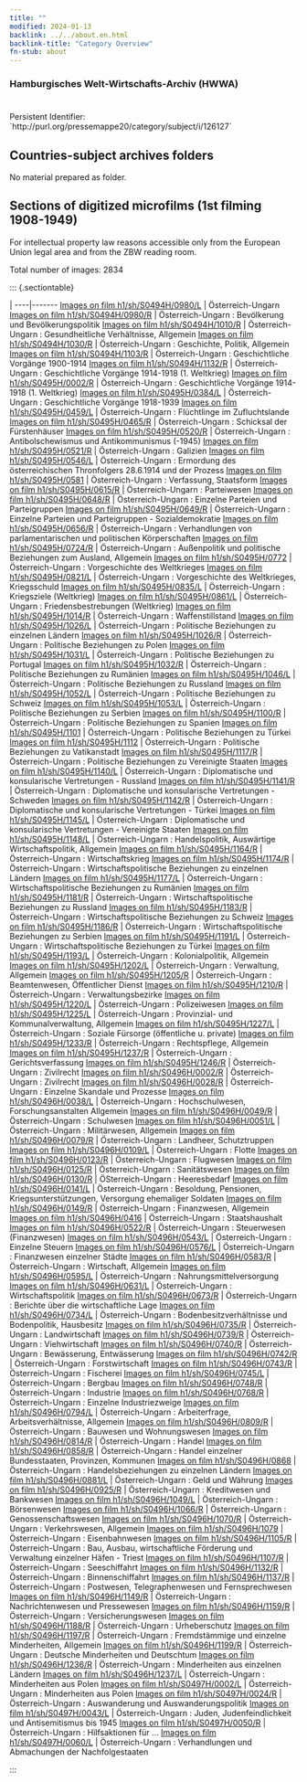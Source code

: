 ```yaml
---
title: ""
modified: 2024-01-13
backlink: ../../about.en.html
backlink-title: "Category Overview"
fn-stub: about
---
```


### Hamburgisches Welt-Wirtschafts-Archiv (HWWA)

# 

<div class="hint">Persistent Identifier: `http://purl.org/pressemappe20/category/subject/i/126127`</div>







## Countries-subject archives folders





No material prepared as folder.



<a id="filmsections" />

## Sections of digitized microfilms (1st filming 1908-1949)

<p>For intellectual property law reasons accessible only from the European Union legal area and from the ZBW reading room.</p>



<p>Total number of images: 2834</p>




::: {.sectiontable}

 | 
----|-------
<a class="btn" href="https://pm20.zbw.eu/film/h1/sh/S0494H/0980/L" rel="nofollow">Images on film h1/sh/S0494H/0980/L</a> | Österreich-Ungarn
<a class="btn" href="https://pm20.zbw.eu/film/h1/sh/S0494H/0980/R" rel="nofollow">Images on film h1/sh/S0494H/0980/R</a> | Österreich-Ungarn : Bevölkerung und Bevölkerungspolitik
<a class="btn" href="https://pm20.zbw.eu/film/h1/sh/S0494H/1010/R" rel="nofollow">Images on film h1/sh/S0494H/1010/R</a> | Österreich-Ungarn : Gesundheitliche Verhältnisse, Allgemein
<a class="btn" href="https://pm20.zbw.eu/film/h1/sh/S0494H/1030/R" rel="nofollow">Images on film h1/sh/S0494H/1030/R</a> | Österreich-Ungarn : Geschichte, Politik, Allgemein
<a class="btn" href="https://pm20.zbw.eu/film/h1/sh/S0494H/1103/R" rel="nofollow">Images on film h1/sh/S0494H/1103/R</a> | Österreich-Ungarn : Geschichtliche Vorgänge 1900-1914
<a class="btn" href="https://pm20.zbw.eu/film/h1/sh/S0494H/1132/R" rel="nofollow">Images on film h1/sh/S0494H/1132/R</a> | Österreich-Ungarn : Geschichtliche Vorgänge 1914-1918 (1. Weltkrieg)
<a class="btn" href="https://pm20.zbw.eu/film/h1/sh/S0495H/0002/R" rel="nofollow">Images on film h1/sh/S0495H/0002/R</a> | Österreich-Ungarn :  Geschichtliche Vorgänge 1914-1918 (1. Weltkrieg)
<a class="btn" href="https://pm20.zbw.eu/film/h1/sh/S0495H/0384/L" rel="nofollow">Images on film h1/sh/S0495H/0384/L</a> | Österreich-Ungarn : Geschichtliche Vorgänge 1918-1939
<a class="btn" href="https://pm20.zbw.eu/film/h1/sh/S0495H/0459/L" rel="nofollow">Images on film h1/sh/S0495H/0459/L</a> | Österreich-Ungarn : Flüchtlinge im Zufluchtslande
<a class="btn" href="https://pm20.zbw.eu/film/h1/sh/S0495H/0465/R" rel="nofollow">Images on film h1/sh/S0495H/0465/R</a> | Österreich-Ungarn : Schicksal der Fürstenhäuser
<a class="btn" href="https://pm20.zbw.eu/film/h1/sh/S0495H/0520/R" rel="nofollow">Images on film h1/sh/S0495H/0520/R</a> | Österreich-Ungarn : Antibolschewismus und Antikommunismus (-1945)
<a class="btn" href="https://pm20.zbw.eu/film/h1/sh/S0495H/0521/R" rel="nofollow">Images on film h1/sh/S0495H/0521/R</a> | Österreich-Ungarn : Galizien
<a class="btn" href="https://pm20.zbw.eu/film/h1/sh/S0495H/0546/L" rel="nofollow">Images on film h1/sh/S0495H/0546/L</a> | Österreich-Ungarn : Ermordung des österreichischen Thronfolgers 28.6.1914 und der Prozess
<a class="btn" href="https://pm20.zbw.eu/film/h1/sh/S0495H/0581" rel="nofollow">Images on film h1/sh/S0495H/0581</a> | Österreich-Ungarn : Verfassung, Staatsform
<a class="btn" href="https://pm20.zbw.eu/film/h1/sh/S0495H/0615/R" rel="nofollow">Images on film h1/sh/S0495H/0615/R</a> | Österreich-Ungarn : Parteiwesen
<a class="btn" href="https://pm20.zbw.eu/film/h1/sh/S0495H/0648/R" rel="nofollow">Images on film h1/sh/S0495H/0648/R</a> | Österreich-Ungarn : Einzelne Parteien und Parteigruppen
<a class="btn" href="https://pm20.zbw.eu/film/h1/sh/S0495H/0649/R" rel="nofollow">Images on film h1/sh/S0495H/0649/R</a> | Österreich-Ungarn : Einzelne Parteien und Parteigruppen - Sozialdemokratie
<a class="btn" href="https://pm20.zbw.eu/film/h1/sh/S0495H/0656/R" rel="nofollow">Images on film h1/sh/S0495H/0656/R</a> | Österreich-Ungarn : Verhandlungen von parlamentarischen und politischen Körperschaften
<a class="btn" href="https://pm20.zbw.eu/film/h1/sh/S0495H/0724/R" rel="nofollow">Images on film h1/sh/S0495H/0724/R</a> | Österreich-Ungarn : Außenpolitik und politische Beziehungen zum Ausland, Allgemein
<a class="btn" href="https://pm20.zbw.eu/film/h1/sh/S0495H/0772" rel="nofollow">Images on film h1/sh/S0495H/0772</a> | Österreich-Ungarn : Vorgeschichte des Weltkrieges
<a class="btn" href="https://pm20.zbw.eu/film/h1/sh/S0495H/0821/L" rel="nofollow">Images on film h1/sh/S0495H/0821/L</a> | Österreich-Ungarn : Vorgeschichte des Weltkrieges, Kriegsschuld
<a class="btn" href="https://pm20.zbw.eu/film/h1/sh/S0495H/0835/L" rel="nofollow">Images on film h1/sh/S0495H/0835/L</a> | Österreich-Ungarn : Kriegsziele (Weltkrieg)
<a class="btn" href="https://pm20.zbw.eu/film/h1/sh/S0495H/0861/L" rel="nofollow">Images on film h1/sh/S0495H/0861/L</a> | Österreich-Ungarn : Friedensbestrebungen (Weltkrieg)
<a class="btn" href="https://pm20.zbw.eu/film/h1/sh/S0495H/1014/R" rel="nofollow">Images on film h1/sh/S0495H/1014/R</a> | Österreich-Ungarn : Waffenstillstand
<a class="btn" href="https://pm20.zbw.eu/film/h1/sh/S0495H/1026/L" rel="nofollow">Images on film h1/sh/S0495H/1026/L</a> | Österreich-Ungarn : Politische Beziehungen zu einzelnen Ländern
<a class="btn" href="https://pm20.zbw.eu/film/h1/sh/S0495H/1026/R" rel="nofollow">Images on film h1/sh/S0495H/1026/R</a> | Österreich-Ungarn : Politische Beziehungen zu Polen
<a class="btn" href="https://pm20.zbw.eu/film/h1/sh/S0495H/1031/L" rel="nofollow">Images on film h1/sh/S0495H/1031/L</a> | Österreich-Ungarn : Politische Beziehungen zu Portugal
<a class="btn" href="https://pm20.zbw.eu/film/h1/sh/S0495H/1032/R" rel="nofollow">Images on film h1/sh/S0495H/1032/R</a> | Österreich-Ungarn : Politische Beziehungen zu Rumänien
<a class="btn" href="https://pm20.zbw.eu/film/h1/sh/S0495H/1046/L" rel="nofollow">Images on film h1/sh/S0495H/1046/L</a> | Österreich-Ungarn : Politische Beziehungen zu Russland
<a class="btn" href="https://pm20.zbw.eu/film/h1/sh/S0495H/1052/L" rel="nofollow">Images on film h1/sh/S0495H/1052/L</a> | Österreich-Ungarn : Politische Beziehungen zu Schweiz
<a class="btn" href="https://pm20.zbw.eu/film/h1/sh/S0495H/1053/L" rel="nofollow">Images on film h1/sh/S0495H/1053/L</a> | Österreich-Ungarn : Politische Beziehungen zu Serbien
<a class="btn" href="https://pm20.zbw.eu/film/h1/sh/S0495H/1100/R" rel="nofollow">Images on film h1/sh/S0495H/1100/R</a> | Österreich-Ungarn : Politische Beziehungen zu Spanien
<a class="btn" href="https://pm20.zbw.eu/film/h1/sh/S0495H/1101" rel="nofollow">Images on film h1/sh/S0495H/1101</a> | Österreich-Ungarn : Politische Beziehungen zu Türkei
<a class="btn" href="https://pm20.zbw.eu/film/h1/sh/S0495H/1112" rel="nofollow">Images on film h1/sh/S0495H/1112</a> | Österreich-Ungarn : Politische Beziehungen zu Vatikanstadt
<a class="btn" href="https://pm20.zbw.eu/film/h1/sh/S0495H/1117/R" rel="nofollow">Images on film h1/sh/S0495H/1117/R</a> | Österreich-Ungarn : Politische Beziehungen zu Vereinigte Staaten
<a class="btn" href="https://pm20.zbw.eu/film/h1/sh/S0495H/1140/L" rel="nofollow">Images on film h1/sh/S0495H/1140/L</a> | Österreich-Ungarn : Diplomatische und konsularische Vertretungen - Russland
<a class="btn" href="https://pm20.zbw.eu/film/h1/sh/S0495H/1141/R" rel="nofollow">Images on film h1/sh/S0495H/1141/R</a> | Österreich-Ungarn : Diplomatische und konsularische Vertretungen - Schweden
<a class="btn" href="https://pm20.zbw.eu/film/h1/sh/S0495H/1142/R" rel="nofollow">Images on film h1/sh/S0495H/1142/R</a> | Österreich-Ungarn : Diplomatische und konsularische Vertretungen - Türkei
<a class="btn" href="https://pm20.zbw.eu/film/h1/sh/S0495H/1145/L" rel="nofollow">Images on film h1/sh/S0495H/1145/L</a> | Österreich-Ungarn : Diplomatische und konsularische Vertretungen - Vereinigte Staaten
<a class="btn" href="https://pm20.zbw.eu/film/h1/sh/S0495H/1148/L" rel="nofollow">Images on film h1/sh/S0495H/1148/L</a> | Österreich-Ungarn : Handelspolitik, Auswärtige Wirtschaftspolitik, Allgemein
<a class="btn" href="https://pm20.zbw.eu/film/h1/sh/S0495H/1164/R" rel="nofollow">Images on film h1/sh/S0495H/1164/R</a> | Österreich-Ungarn : Wirtschaftskrieg
<a class="btn" href="https://pm20.zbw.eu/film/h1/sh/S0495H/1174/R" rel="nofollow">Images on film h1/sh/S0495H/1174/R</a> | Österreich-Ungarn : Wirtschaftspolitische Beziehungen zu einzelnen Ländern
<a class="btn" href="https://pm20.zbw.eu/film/h1/sh/S0495H/1177/L" rel="nofollow">Images on film h1/sh/S0495H/1177/L</a> | Österreich-Ungarn : Wirtschaftspolitische Beziehungen zu Rumänien
<a class="btn" href="https://pm20.zbw.eu/film/h1/sh/S0495H/1181/R" rel="nofollow">Images on film h1/sh/S0495H/1181/R</a> | Österreich-Ungarn : Wirtschaftspolitische Beziehungen zu Russland
<a class="btn" href="https://pm20.zbw.eu/film/h1/sh/S0495H/1183/R" rel="nofollow">Images on film h1/sh/S0495H/1183/R</a> | Österreich-Ungarn : Wirtschaftspolitische Beziehungen zu Schweiz
<a class="btn" href="https://pm20.zbw.eu/film/h1/sh/S0495H/1186/R" rel="nofollow">Images on film h1/sh/S0495H/1186/R</a> | Österreich-Ungarn : Wirtschaftspolitische Beziehungen zu Serbien
<a class="btn" href="https://pm20.zbw.eu/film/h1/sh/S0495H/1191/L" rel="nofollow">Images on film h1/sh/S0495H/1191/L</a> | Österreich-Ungarn : Wirtschaftspolitische Beziehungen zu Türkei
<a class="btn" href="https://pm20.zbw.eu/film/h1/sh/S0495H/1193/L" rel="nofollow">Images on film h1/sh/S0495H/1193/L</a> | Österreich-Ungarn : Kolonialpolitik, Allgemein
<a class="btn" href="https://pm20.zbw.eu/film/h1/sh/S0495H/1202/L" rel="nofollow">Images on film h1/sh/S0495H/1202/L</a> | Österreich-Ungarn : Verwaltung, Allgemein
<a class="btn" href="https://pm20.zbw.eu/film/h1/sh/S0495H/1205/R" rel="nofollow">Images on film h1/sh/S0495H/1205/R</a> | Österreich-Ungarn : Beamtenwesen, Öffentlicher Dienst
<a class="btn" href="https://pm20.zbw.eu/film/h1/sh/S0495H/1210/R" rel="nofollow">Images on film h1/sh/S0495H/1210/R</a> | Österreich-Ungarn : Verwaltungsbezirke
<a class="btn" href="https://pm20.zbw.eu/film/h1/sh/S0495H/1220/L" rel="nofollow">Images on film h1/sh/S0495H/1220/L</a> | Österreich-Ungarn : Polizeiwesen
<a class="btn" href="https://pm20.zbw.eu/film/h1/sh/S0495H/1225/L" rel="nofollow">Images on film h1/sh/S0495H/1225/L</a> | Österreich-Ungarn : Provinzial- und Kommunalverwaltung, Allgemein
<a class="btn" href="https://pm20.zbw.eu/film/h1/sh/S0495H/1227/L" rel="nofollow">Images on film h1/sh/S0495H/1227/L</a> | Österreich-Ungarn : Soziale Fürsorge (öffentliche u. private)
<a class="btn" href="https://pm20.zbw.eu/film/h1/sh/S0495H/1233/R" rel="nofollow">Images on film h1/sh/S0495H/1233/R</a> | Österreich-Ungarn : Rechtspflege, Allgemein
<a class="btn" href="https://pm20.zbw.eu/film/h1/sh/S0495H/1237/R" rel="nofollow">Images on film h1/sh/S0495H/1237/R</a> | Österreich-Ungarn : Gerichtsverfassung
<a class="btn" href="https://pm20.zbw.eu/film/h1/sh/S0495H/1246/R" rel="nofollow">Images on film h1/sh/S0495H/1246/R</a> | Österreich-Ungarn : Zivilrecht
<a class="btn" href="https://pm20.zbw.eu/film/h1/sh/S0496H/0002/R" rel="nofollow">Images on film h1/sh/S0496H/0002/R</a> | Österreich-Ungarn : Zivilrecht
<a class="btn" href="https://pm20.zbw.eu/film/h1/sh/S0496H/0028/R" rel="nofollow">Images on film h1/sh/S0496H/0028/R</a> | Österreich-Ungarn : Einzelne Skandale und Prozesse
<a class="btn" href="https://pm20.zbw.eu/film/h1/sh/S0496H/0038/L" rel="nofollow">Images on film h1/sh/S0496H/0038/L</a> | Österreich-Ungarn : Hochschulwesen, Forschungsanstalten Allgemein
<a class="btn" href="https://pm20.zbw.eu/film/h1/sh/S0496H/0049/R" rel="nofollow">Images on film h1/sh/S0496H/0049/R</a> | Österreich-Ungarn : Schulwesen
<a class="btn" href="https://pm20.zbw.eu/film/h1/sh/S0496H/0051/L" rel="nofollow">Images on film h1/sh/S0496H/0051/L</a> | Österreich-Ungarn : Militärwesen, Allgemein
<a class="btn" href="https://pm20.zbw.eu/film/h1/sh/S0496H/0079/R" rel="nofollow">Images on film h1/sh/S0496H/0079/R</a> | Österreich-Ungarn : Landheer, Schutztruppen
<a class="btn" href="https://pm20.zbw.eu/film/h1/sh/S0496H/0109/L" rel="nofollow">Images on film h1/sh/S0496H/0109/L</a> | Österreich-Ungarn : Flotte
<a class="btn" href="https://pm20.zbw.eu/film/h1/sh/S0496H/0123/R" rel="nofollow">Images on film h1/sh/S0496H/0123/R</a> | Österreich-Ungarn : Flugwesen
<a class="btn" href="https://pm20.zbw.eu/film/h1/sh/S0496H/0125/R" rel="nofollow">Images on film h1/sh/S0496H/0125/R</a> | Österreich-Ungarn : Sanitätswesen
<a class="btn" href="https://pm20.zbw.eu/film/h1/sh/S0496H/0130/R" rel="nofollow">Images on film h1/sh/S0496H/0130/R</a> | ÖSterreich-Ungarn : Heeresbedarf
<a class="btn" href="https://pm20.zbw.eu/film/h1/sh/S0496H/0141/L" rel="nofollow">Images on film h1/sh/S0496H/0141/L</a> | Österreich-Ungarn : Besoldung, Pensionen, Kriegsunterstützungen, Versorgung ehemaliger Soldaten
<a class="btn" href="https://pm20.zbw.eu/film/h1/sh/S0496H/0149/R" rel="nofollow">Images on film h1/sh/S0496H/0149/R</a> | Österreich-Ungarn : Finanzwesen, Allgemein
<a class="btn" href="https://pm20.zbw.eu/film/h1/sh/S0496H/0416" rel="nofollow">Images on film h1/sh/S0496H/0416</a> | Österreich-Ungarn : Staatshaushalt
<a class="btn" href="https://pm20.zbw.eu/film/h1/sh/S0496H/0522/R" rel="nofollow">Images on film h1/sh/S0496H/0522/R</a> | Österreich-Ungarn : Steuerwesen (Finanzwesen)
<a class="btn" href="https://pm20.zbw.eu/film/h1/sh/S0496H/0543/L" rel="nofollow">Images on film h1/sh/S0496H/0543/L</a> | Österreich-Ungarn : Einzelne Steuern
<a class="btn" href="https://pm20.zbw.eu/film/h1/sh/S0496H/0576/L" rel="nofollow">Images on film h1/sh/S0496H/0576/L</a> | Österreich-Ungarn : Finanzwesen einzelner Städte
<a class="btn" href="https://pm20.zbw.eu/film/h1/sh/S0496H/0583/R" rel="nofollow">Images on film h1/sh/S0496H/0583/R</a> | Österreich-Ungarn : Wirtschaft, Allgemein
<a class="btn" href="https://pm20.zbw.eu/film/h1/sh/S0496H/0595/L" rel="nofollow">Images on film h1/sh/S0496H/0595/L</a> | Österreich-Ungarn : Nahrungsmittelversorgung
<a class="btn" href="https://pm20.zbw.eu/film/h1/sh/S0496H/0631/L" rel="nofollow">Images on film h1/sh/S0496H/0631/L</a> | Österreich-Ungarn : Wirtschaftspolitik
<a class="btn" href="https://pm20.zbw.eu/film/h1/sh/S0496H/0673/R" rel="nofollow">Images on film h1/sh/S0496H/0673/R</a> | Österreich-Ungarn : Berichte über die wirtschaftliche Lage
<a class="btn" href="https://pm20.zbw.eu/film/h1/sh/S0496H/0734/L" rel="nofollow">Images on film h1/sh/S0496H/0734/L</a> | Österreich-Ungarn : Bodenbesitzverhältnisse und Bodenpolitik, Hausbesitz
<a class="btn" href="https://pm20.zbw.eu/film/h1/sh/S0496H/0735/R" rel="nofollow">Images on film h1/sh/S0496H/0735/R</a> | Österreich-Ungarn : Landwirtschaft
<a class="btn" href="https://pm20.zbw.eu/film/h1/sh/S0496H/0739/R" rel="nofollow">Images on film h1/sh/S0496H/0739/R</a> | Österreich-Ungarn : Viehwirtschaft
<a class="btn" href="https://pm20.zbw.eu/film/h1/sh/S0496H/0740/R" rel="nofollow">Images on film h1/sh/S0496H/0740/R</a> | Österreich-Ungarn : Bewässerung, Entwässerung
<a class="btn" href="https://pm20.zbw.eu/film/h1/sh/S0496H/0742/R" rel="nofollow">Images on film h1/sh/S0496H/0742/R</a> | Österreich-Ungarn : Forstwirtschaft
<a class="btn" href="https://pm20.zbw.eu/film/h1/sh/S0496H/0743/R" rel="nofollow">Images on film h1/sh/S0496H/0743/R</a> | Österreich-Ungarn : Fischerei
<a class="btn" href="https://pm20.zbw.eu/film/h1/sh/S0496H/0745/L" rel="nofollow">Images on film h1/sh/S0496H/0745/L</a> | Österreich-Ungarn : Bergbau
<a class="btn" href="https://pm20.zbw.eu/film/h1/sh/S0496H/0748/R" rel="nofollow">Images on film h1/sh/S0496H/0748/R</a> | Österreich-Ungarn : Industrie
<a class="btn" href="https://pm20.zbw.eu/film/h1/sh/S0496H/0768/R" rel="nofollow">Images on film h1/sh/S0496H/0768/R</a> | Österreich-Ungarn : Einzelne Industriezweige
<a class="btn" href="https://pm20.zbw.eu/film/h1/sh/S0496H/0794/L" rel="nofollow">Images on film h1/sh/S0496H/0794/L</a> | Österreich-Ungarn : Arbeiterfrage, Arbeitsverhältnisse, Allgemein
<a class="btn" href="https://pm20.zbw.eu/film/h1/sh/S0496H/0809/R" rel="nofollow">Images on film h1/sh/S0496H/0809/R</a> | Österreich-Ungarn : Bauwesen und Wohnungswesen
<a class="btn" href="https://pm20.zbw.eu/film/h1/sh/S0496H/0814/R" rel="nofollow">Images on film h1/sh/S0496H/0814/R</a> | Österreich-Ungarn : Handel
<a class="btn" href="https://pm20.zbw.eu/film/h1/sh/S0496H/0858/R" rel="nofollow">Images on film h1/sh/S0496H/0858/R</a> | Österreich-Ungarn : Handel einzelner Bundesstaaten, Provinzen, Kommunen
<a class="btn" href="https://pm20.zbw.eu/film/h1/sh/S0496H/0868" rel="nofollow">Images on film h1/sh/S0496H/0868</a> | Österreich-Ungarn : Handelsbeziehungen zu einzelnen Ländern
<a class="btn" href="https://pm20.zbw.eu/film/h1/sh/S0496H/0881/L" rel="nofollow">Images on film h1/sh/S0496H/0881/L</a> | Österreich-Ungarn : Geld und Währung
<a class="btn" href="https://pm20.zbw.eu/film/h1/sh/S0496H/0925/R" rel="nofollow">Images on film h1/sh/S0496H/0925/R</a> | Österreich-Ungarn : Kreditwesen und Bankwesen
<a class="btn" href="https://pm20.zbw.eu/film/h1/sh/S0496H/1049/L" rel="nofollow">Images on film h1/sh/S0496H/1049/L</a> | Österreich-Ungarn : Börsenwesen
<a class="btn" href="https://pm20.zbw.eu/film/h1/sh/S0496H/1066/R" rel="nofollow">Images on film h1/sh/S0496H/1066/R</a> | Österreich-Ungarn : Genossenschaftswesen
<a class="btn" href="https://pm20.zbw.eu/film/h1/sh/S0496H/1070/R" rel="nofollow">Images on film h1/sh/S0496H/1070/R</a> | Österreich-Ungarn : Verkehrswesen, Allgemein
<a class="btn" href="https://pm20.zbw.eu/film/h1/sh/S0496H/1079" rel="nofollow">Images on film h1/sh/S0496H/1079</a> | Österreich-Ungarn : Eisenbahnwesen
<a class="btn" href="https://pm20.zbw.eu/film/h1/sh/S0496H/1105/R" rel="nofollow">Images on film h1/sh/S0496H/1105/R</a> | Österreich-Ungarn : Bau, Ausbau, wirtschaftliche Förderung und Verwaltung einzelner Häfen - Triest
<a class="btn" href="https://pm20.zbw.eu/film/h1/sh/S0496H/1107/R" rel="nofollow">Images on film h1/sh/S0496H/1107/R</a> | Österreich-Ungarn : Seeschiffahrt
<a class="btn" href="https://pm20.zbw.eu/film/h1/sh/S0496H/1132/R" rel="nofollow">Images on film h1/sh/S0496H/1132/R</a> | Österreich-Ungarn : Binnenschiffahrt
<a class="btn" href="https://pm20.zbw.eu/film/h1/sh/S0496H/1137/R" rel="nofollow">Images on film h1/sh/S0496H/1137/R</a> | Österreich-Ungarn : Postwesen, Telegraphenwesen und Fernsprechwesen
<a class="btn" href="https://pm20.zbw.eu/film/h1/sh/S0496H/1149/R" rel="nofollow">Images on film h1/sh/S0496H/1149/R</a> | Österreich-Ungarn : Nachrichtenwesen und Pressewesen
<a class="btn" href="https://pm20.zbw.eu/film/h1/sh/S0496H/1159/R" rel="nofollow">Images on film h1/sh/S0496H/1159/R</a> | Österreich-Ungarn : Versicherungswesen
<a class="btn" href="https://pm20.zbw.eu/film/h1/sh/S0496H/1188/R" rel="nofollow">Images on film h1/sh/S0496H/1188/R</a> | Österreich-Ungarn : Urheberschutz
<a class="btn" href="https://pm20.zbw.eu/film/h1/sh/S0496H/1197/R" rel="nofollow">Images on film h1/sh/S0496H/1197/R</a> | Österreich-Ungarn : Fremdstämmige und einzelne Minderheiten, Allgemein
<a class="btn" href="https://pm20.zbw.eu/film/h1/sh/S0496H/1199/R" rel="nofollow">Images on film h1/sh/S0496H/1199/R</a> | Österreich-Ungarn : Deutsche Minderheiten und Deutschtum
<a class="btn" href="https://pm20.zbw.eu/film/h1/sh/S0496H/1236/R" rel="nofollow">Images on film h1/sh/S0496H/1236/R</a> | Österreich-Ungarn : Minderheiten aus einzelnen Ländern
<a class="btn" href="https://pm20.zbw.eu/film/h1/sh/S0496H/1237/L" rel="nofollow">Images on film h1/sh/S0496H/1237/L</a> | Österreich-Ungarn : Minderheiten aus Polen
<a class="btn" href="https://pm20.zbw.eu/film/h1/sh/S0497H/0002/L" rel="nofollow">Images on film h1/sh/S0497H/0002/L</a> | Österreich-Ungarn : Minderheiten aus Polen
<a class="btn" href="https://pm20.zbw.eu/film/h1/sh/S0497H/0024/R" rel="nofollow">Images on film h1/sh/S0497H/0024/R</a> | Österreich-Ungarn : Auswanderung und Auswanderungspolitik
<a class="btn" href="https://pm20.zbw.eu/film/h1/sh/S0497H/0043/L" rel="nofollow">Images on film h1/sh/S0497H/0043/L</a> | Österreich-Ungarn : Juden, Judenfeindlichkeit und Antisemitismus bis 1945
<a class="btn" href="https://pm20.zbw.eu/film/h1/sh/S0497H/0050/R" rel="nofollow">Images on film h1/sh/S0497H/0050/R</a> | Österreich-Ungarn : Hilfsaktionen für …
<a class="btn" href="https://pm20.zbw.eu/film/h1/sh/S0497H/0060/L" rel="nofollow">Images on film h1/sh/S0497H/0060/L</a> | Österreich-Ungarn : Verhandlungen und Abmachungen der Nachfolgestaaten


:::
















